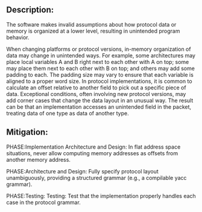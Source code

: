 ## Description:

The software makes invalid assumptions about how protocol data or memory is organized at a lower level, resulting in unintended program behavior.

When changing platforms or protocol versions, in-memory organization of data may change in unintended ways. For example, some architectures may place local variables A and B right next to each other with A on top; some may place them next to each other with B on top; and others may add some padding to each. The padding size may vary to ensure that each variable is aligned to a proper word size. In protocol implementations, it is common to calculate an offset relative to another field to pick out a specific piece of data. Exceptional conditions, often involving new protocol versions, may add corner cases that change the data layout in an unusual way. The result can be that an implementation accesses an unintended field in the packet, treating data of one type as data of another type.

## Mitigation:


PHASE:Implementation Architecture and Design:
In flat address space situations, never allow computing memory addresses as offsets from another memory address.

PHASE:Architecture and Design:
Fully specify protocol layout unambiguously, providing a structured grammar (e.g., a compilable yacc grammar).

PHASE:Testing:
Testing: Test that the implementation properly handles each case in the protocol grammar.

